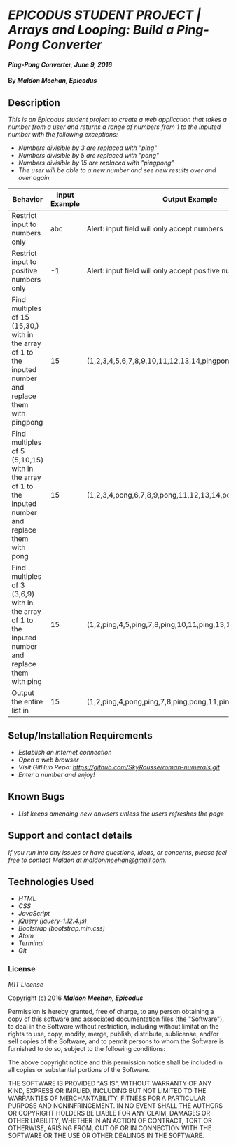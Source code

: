 # _EPICODUS STUDENT PROJECT | Arrays and Looping: Build a Ping-Pong Converter_

#### _Ping-Pong Converter, June 9, 2016_

#### By _**Maldon Meehan, Epicodus**_

## Description

_This is an Epicodus student project to create a web application that takes a number from a user and returns a range of numbers from 1 to the inputed number with the following exceptions:_
* _Numbers divisible by 3 are replaced with "ping"_
* _Numbers divisible by 5 are replaced with "pong"_
* _Numbers divisible by 15 are replaced with "pingpong"_
* _The user will be able to a new number and see new results over and over again._

Behavior  | Input Example | Output Example
------------- | ------------- | -------------
Restrict input to numbers only  | abc | Alert: input field will only accept numbers
Restrict input to positive numbers only  | -1  | Alert: input field will only accept positive numbers
Find multiples of 15 (15,30,) with in the array of 1 to the inputed number and replace them with pingpong | 15 | (1,2,3,4,5,6,7,8,9,10,11,12,13,14,pingpong,)
Find multiples of 5 (5,10,15) with in the array of 1 to the inputed number and replace them with pong | 15 | (1,2,3,4,pong,6,7,8,9,pong,11,12,13,14,pong,)
Find multiples of 3 (3,6,9) with in the array of 1 to the inputed number and replace them with ping | 15 | (1,2,ping,4,5,ping,7,8,ping,10,11,ping,13,14,ping,)
Output the entire list in | 15 |(1,2,ping,4,pong,ping,7,8,ping,pong,11,ping,13,14,pingpong,)

## Setup/Installation Requirements

* _Establish an internet connection_
* _Open a web browser_
* _Visit GitHub Repo: <a href="https://github.com/SkyRousse/roman-numerals.git">https://github.com/SkyRousse/roman-numerals.git</a>_
* _Enter a number and enjoy!_

## Known Bugs

* _List keeps amending new anwsers unless the users refreshes the page_

## Support and contact details

_If you run into any issues or have questions, ideas, or concerns, please feel free to contact Maldon at <a href="mailto:maldonmeehan@gmail.com">maldonmeehan@gmail.com</a>._

## Technologies Used

* _HTML_
* _CSS_
* _JavaScript_
* _jQuery (jquery-1.12.4.js)_
* _Bootstrap (bootstrap.min.css)_
* _Atom_
* _Terminal_
* _Git_

### License

*MIT License*

Copyright (c) 2016 **_Maldon Meehan, Epicodus_**

Permission is hereby granted, free of charge, to any person obtaining a copy of this software and associated documentation files (the "Software"), to deal in the Software without restriction, including without limitation the rights to use, copy, modify, merge, publish, distribute, sublicense, and/or sell copies of the Software, and to permit persons to whom the Software is furnished to do so, subject to the following conditions:

The above copyright notice and this permission notice shall be included in all copies or substantial portions of the Software.

THE SOFTWARE IS PROVIDED "AS IS", WITHOUT WARRANTY OF ANY KIND, EXPRESS OR IMPLIED, INCLUDING BUT NOT LIMITED TO THE WARRANTIES OF MERCHANTABILITY, FITNESS FOR A PARTICULAR PURPOSE AND NONINFRINGEMENT. IN NO EVENT SHALL THE AUTHORS OR COPYRIGHT HOLDERS BE LIABLE FOR ANY CLAIM, DAMAGES OR OTHER LIABILITY, WHETHER IN AN ACTION OF CONTRACT, TORT OR OTHERWISE, ARISING FROM, OUT OF OR IN CONNECTION WITH THE SOFTWARE OR THE USE OR OTHER DEALINGS IN THE SOFTWARE.
